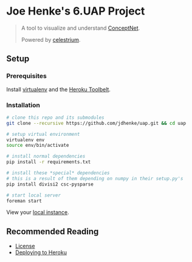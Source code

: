 Joe Henke's 6.UAP Project
=========================

> A tool to visualize and understand [ConceptNet](http://conceptnet5.media.mit.edu/).
>
> Powered by [celestrium](https://github.com/jdhenke/celestrium).

## Setup

### Prerequisites

Install [virtualenv](https://pypi.python.org/pypi/virtualenv) and the [Heroku Toolbelt](https://toolbelt.heroku.com/).

### Installation

```bash
# clone this repo and its submodules
git clone --recursive https://github.com/jdhenke/uap.git && cd uap

# setup virtual environment
virtualenv env
source env/bin/activate

# install normal dependencies
pip install -r requirements.txt

# install these *special* dependencies
# this is a result of them depending on numpy in their setup.py's
pip install divisi2 csc-pysparse

# start local server
foreman start
```

View your [local instance](http://localhost:5000/).

## Recommended Reading

 - [License](./LICENSE)
 - [Deploying to Heroku](./HEROKU.md)

